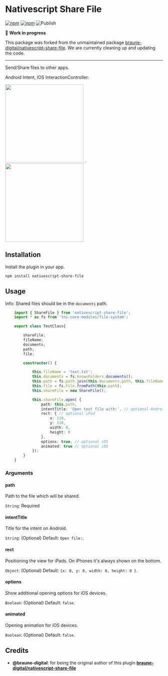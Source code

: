 # Nativescript Share File

[![npm](https://img.shields.io/npm/v/@finanzritter/nativescript-share-file.svg)](https://www.npmjs.com/package/@finanzritter/nativescript-share-file)
[![npm](https://img.shields.io/npm/dt/@finanzritter/nativescript-share-file.svg?label=npm%20downloads)](https://www.npmjs.com/package/@finanzritter/nativescript-share-file)
![Publish](https://github.com/FinanzRitter/nativescript-share-file/workflows/Publish/badge.svg?event=release)

:construction: **Work in progress**

This package was forked from the unmaintained package
[braune-digital/nativescript-share-file](https://github.com/braune-digital/nativescript-share-file).
We are currently cleaning up and updating the code.

---

Send/Share files to other apps.

Android Intent, IOS InteractionController:

<img src="https://github.com/braune-digital/nativescript-share-file/blob/master/preview/preview-android.png?raw=true" width="250"> .   <img src="https://github.com/braune-digital/nativescript-share-file/blob/master/preview/preview-ios.png?raw=true" width="250">



## Installation

Install the plugin in your app.

~~~
npm install nativescript-share-file
~~~

## Usage

Info: Shared files should be in the `documents` path.

```TypeScript
    import { ShareFile } from 'nativescript-share-file';
    import * as fs from 'tns-core-modules/file-system';

    export class TestClass{

        shareFile;
        fileName;
        documents;
        path;
        file;

        constructor() {

            this.fileName = 'text.txt';
            this.documents = fs.knownFolders.documents();
            this.path = fs.path.join(this.documents.path, this.fileName);
            this.file = fs.File.fromPath(this.path);
            this.shareFile = new ShareFile();

            this.shareFile.open( {
                path: this.path,
                intentTitle: 'Open text file with:', // optional Android
                rect: { // optional iPad
                    x: 110,
                    y: 110,
                    width: 0,
                    height: 0
                },
                options: true, // optional iOS
                animated: true // optional iOS
            });
        }
    }

```

### Arguments

#### path
Path to the file which will be shared.


`String`: Required


#### intentTitle
Title for the intent on Android.

`String`: (Optional)
Default: `Open file:`.


#### rect
Positioning the view for iPads. On iPhones it's always shown on the bottom.

`Object`: (Optional)
Default: `{x: 0, y: 0, width: 0, height: 0 }`.

#### options
Show additional opening options for iOS devices.

`Boolean`: (Optional)
Default: `false`.

#### animated
Opening animation for iOS devices.

`Boolean`: (Optional)
Default: `false`.

## Credits

- **@braune-digital**: for being the original author of this plugin **[braune-digital/nativescript-share-file](https://github.com/braune-digital/nativescript-share-file)**
